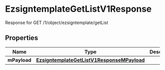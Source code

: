 

# EzsigntemplateGetListV1Response

Response for GET /1/object/ezsigntemplate/getList

## Properties

| Name | Type | Description | Notes |
|------------ | ------------- | ------------- | -------------|
|**mPayload** | [**EzsigntemplateGetListV1ResponseMPayload**](EzsigntemplateGetListV1ResponseMPayload.md) |  |  |



